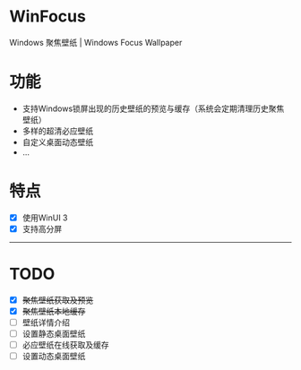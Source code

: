 # WinFocus
Windows 聚焦壁纸 | Windows Focus Wallpaper

# 功能
 - 支持Windows锁屏出现的历史壁纸的预览与缓存（系统会定期清理历史聚焦壁纸）
 - 多样的超清必应壁纸
 - 自定义桌面动态壁纸
 - ...

# 特点
- [x] 使用WinUI 3
- [x] 支持高分屏

---
# TODO
- [x] ~~聚焦壁纸获取及预览~~
- [x] ~~聚焦壁纸本地缓存~~
- [ ] 壁纸详情介绍
- [ ] 设置静态桌面壁纸
- [ ] 必应壁纸在线获取及缓存
- [ ] 设置动态桌面壁纸
